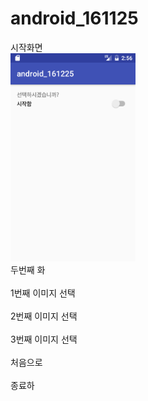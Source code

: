 # android_161125

시작화면
<br>
<img src="https://github.com/qhdl301/android_161125/blob/master/app/fixel/Screenshot_1480042587.png?raw=true" width=200px></img>
</br>
두번째 화
<br>
<img scr="https://github.com/qhdl301/android_161125/blob/master/app/fixel/Screenshot_1480042609.png?raw=true" width=150px>
</br>
1번째 이미지 선택
<br><img scr="https://github.com/qhdl301/android_161125/blob/master/app/fixel/Screenshot_1480042713.png?raw=true" width=150px></br>
2번째 이미지 선택
<br><img scr="https://github.com/qhdl301/android_161125/blob/master/app/fixel/Screenshot_1480042725.png?raw=true" width=150px></br>
3번째 이미지 선택
<br><img scr="https://github.com/qhdl301/android_161125/blob/master/app/fixel/Screenshot_1480042730.png?raw=true" width=150px></br>
처음으로
<br><img scr="https://github.com/qhdl301/android_161125/blob/master/app/fixel/Screenshot_1480042739.png?raw=true" width=150px></br>
종료하
<br><img scr="https://github.com/qhdl301/android_161125/blob/master/app/fixel/Screenshot_1480042744.png?raw=true" width=150px></br>
